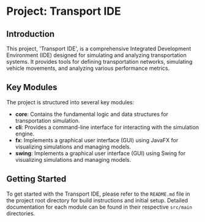 # Project: Transport IDE

## Introduction

This project, 'Transport IDE', is a comprehensive Integrated Development Environment (IDE) designed for simulating and analyzing transportation systems. It provides tools for defining transportation networks, simulating vehicle movements, and analyzing various performance metrics.

## Key Modules

The project is structured into several key modules:

- **core**: Contains the fundamental logic and data structures for transportation simulation.
- **cli**: Provides a command-line interface for interacting with the simulation engine.
- **fx**: Implements a graphical user interface (GUI) using JavaFX for visualizing simulations and managing models.
- **swing**: Implements a graphical user interface (GUI) using Swing for visualizing simulations and managing models.

## Getting Started

To get started with the Transport IDE, please refer to the `README.md` file in the project root directory for build instructions and initial setup. Detailed documentation for each module can be found in their respective `src/main` directories.
